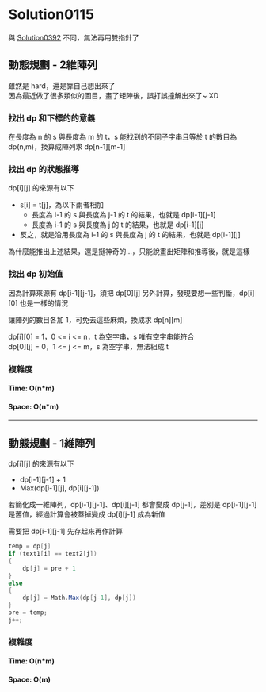 # Solution0115

與 [Solution0392](Solution0392.md) 不同，無法再用雙指針了

## 動態規劃 - 2維陣列

雖然是 hard，還是靠自己想出來了  
因為最近做了很多類似的圖目，畫了矩陣後，誤打誤撞解出來了~ XD

### 找出 dp 和下標的的意義

在長度為 n 的 s 與長度為 m 的 t，s 能找到的不同子字串且等於 t 的數目為 dp(n,m)，換算成陣列求 dp[n-1][m-1]

### 找出 dp 的狀態推導

dp[i][j] 的來源有以下
- s[i] = t[j]，為以下兩者相加
  - 長度為 i-1 的 s 與長度為 j-1 的 t 的結果，也就是 dp[i-1][j-1]
  - 長度為 i-1 的 s 與長度為 j 的 t 的結果，也就是 dp[i-1][j]
- 反之，就是沿用長度為 i-1 的 s 與長度為 j 的 t 的結果，也就是 dp[i-1][j]

為什麼能推出上述結果，還是挺神奇的...，只能說畫出矩陣和推導後，就是這樣

### 找出 dp 初始值

因為計算來源有 dp[i-1][j-1]，須把 dp[0][j] 另外計算，發現要想一些判斷，dp[i][0] 也是一樣的情況

讓陣列的數目各加 1，可免去這些麻煩，換成求 dp[n][m]

dp[i][0] = 1，0 <= i <= n，t 為空字串，s 唯有空字串能符合  
dp[0][j] = 0，1 <= j <= m，s 為空字串，無法組成 t

### 複雜度

#### Time: O(n*m)

#### Space: O(n*m)

---

## 動態規劃 - 1維陣列

dp[i][j] 的來源有以下
- dp[i-1][j-1] + 1
- Max(dp[i-1][j], dp[i][j-1])

若簡化成一維陣列，dp[i-1][j-1]、dp[i][j-1] 都會變成 dp[j-1]，差別是 dp[i-1][j-1] 是舊值，經過計算會被蓋掉變成 dp[i][j-1] 成為新值

需要把 dp[i-1][j-1] 先存起來再作計算

```csharp
temp = dp[j]
if (text1[i] == text2[j])
{
    dp[j] = pre + 1
}
else
{
    dp[j] = Math.Max(dp[j-1], dp[j])
}
pre = temp;
j++;
```

### 複雜度

#### Time: O(n*m)

#### Space: O(m)
